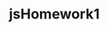 # jsHomework1

<!-- Bài tập 1
Đầu vào:
    Số ngày làm
    lương mỗi ngày

Xử lý :
    B1: tạo biến số ngày làm workingDay và lương mỗi ngày DAILY_SALARY
    B2: tạo biến lương tổng grossSalary
    B3: sử dụng công thức grossSalary = workingDay * DAiLY_SALARY

Đầu ra: giá trị lương tổng -->

<!-- Bài tập 2
Đầu vào:
    5 số thực

Xử lý:
    B1: tạo biến số thực a b c d e
    B2: tạo biến trung bình của 5 số thực average
    B3: công thức tính average = (a+b+c+d+e)/5

Đầu ra:
    Xuất ra giá trị average -->

<!-- Bài tập 3
Đầu Vào:
    Số USD

Xử lý:
    B1: gọi biến số tiền USD, đơn vị VND, đơn vị USD
    B2: gọi biến giá trị 1 USD = 23500 VND
    B3: gọi biến tổng số tiền quy đổi total
    B4: công thức total = USD \* 1USD

Đầu ra: 
    Xuất giá trị tổng total VND -->

<!-- Bài tập 4
Đầu vào: 
    Chiều dài 
    Chiều rộng

Xử lý:
    B1: Gọi biến chiều dài length, chiều rộng width
    B2: GỌi biến diện tích area, biến chu vi perimeter
    B3: công thức diện tích HCN: area = length * width
    B4: công thức chu vi HCN: perimeter = (length + width) * 2

Đầu ra: 
    Giá trị diện tích
    Giá trị chu vi  -->

<!-- Bài tập 5
Đầu vào: 
    Số có 2 chữ số

Xử lý:
    B1: gọi biến hàng chục ten, biến hàng đơn vị unit
    B2: gọi biến tổng sum
    B3: lấy số hàng chục: ten%10
    B4: Lấy số hàng đơn vị: unit/10
    B5: công thức tổng: sum = ten + unit

Đầu ra: 
    Giá trị sum -->
